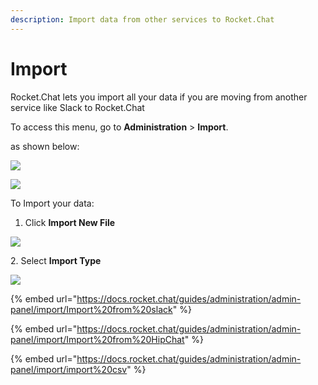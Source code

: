 ```yaml
---
description: Import data from other services to Rocket.Chat
---
```


# Import

Rocket.Chat lets you import all your data if you are moving from another service like Slack to Rocket.Chat

To access this menu, go to **Administration** > **Import**.

as shown below:

![](<../../../../.gitbook/assets/2021-11-20\_23-29-48 (1) (1) (1) (1) (1) (31).png>)

![](../../../../.gitbook/assets/2021-11-21\_00-05-22.png)

To Import your data:

1. Click **Import New File**

![](<../../../../.gitbook/assets/2021-11-21\_00-03-04 (1).png>)

2\. Select **Import Type**

![](../../../../.gitbook/assets/2021-11-21\_00-06-49.png)

{% embed url="https://docs.rocket.chat/guides/administration/admin-panel/import/Import%20from%20slack" %}

{% embed url="https://docs.rocket.chat/guides/administration/admin-panel/import/Import%20from%20HipChat" %}

{% embed url="https://docs.rocket.chat/guides/administration/admin-panel/import/import%20csv" %}
